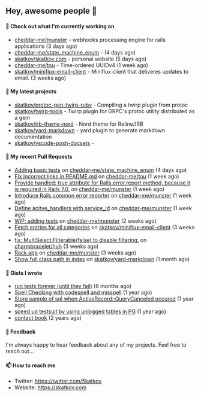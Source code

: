 ## Hey, awesome people 👋

#### 👷 Check out what I'm currently working on
 
- [cheddar-me/munster](https://github.com/cheddar-me/munster) - webhooks processing engine for rails applications (3 days ago) 
- [cheddar-me/state_machine_enum](https://github.com/cheddar-me/state_machine_enum) -  (4 days ago) 
- [skatkov/skatkov.com](https://github.com/skatkov/skatkov.com) - personal website (5 days ago) 
- [cheddar-me/tou](https://github.com/cheddar-me/tou) - Time-ordered UUIDv4 (1 week ago) 
- [skatkov/miniflux-email-client](https://github.com/skatkov/miniflux-email-client) - Miniflux client that deliveres updates to email. (3 weeks ago)

#### 🌱 My latest projects
 
- [skatkov/protoc-gen-twirp-ruby](https://github.com/skatkov/protoc-gen-twirp-ruby) - Compiling a twirp plugin from protoc 
- [skatkov/twirp-tools](https://github.com/skatkov/twirp-tools) - Twirp plugin for GRPC&#39;s protoc utility distributed as a gem 
- [skatkov/irb-theme-nord](https://github.com/skatkov/irb-theme-nord) - Nord theme for Reline/IRB 
- [skatkov/yard-markdown](https://github.com/skatkov/yard-markdown) - yard plugin to generate markdown documentation 
- [skatkov/vscode-posh-docsets](https://github.com/skatkov/vscode-posh-docsets) - 


#### 🔨 My recent Pull Requests
 
- [Adding basic tests](https://github.com/cheddar-me/state_machine_enum/pull/3) on [cheddar-me/state_machine_enum](https://github.com/cheddar-me/state_machine_enum) (4 days ago) 
- [Fix incorrect links in README.md](https://github.com/cheddar-me/tou/pull/1) on [cheddar-me/tou](https://github.com/cheddar-me/tou) (1 week ago) 
- [Provide handled: true attribute for Rails.error.report method, because it is  required in Rails 7.0.](https://github.com/cheddar-me/munster/pull/8) on [cheddar-me/munster](https://github.com/cheddar-me/munster) (1 week ago) 
- [Introduce Rails common error reporter](https://github.com/cheddar-me/munster/pull/7) on [cheddar-me/munster](https://github.com/cheddar-me/munster) (1 week ago) 
- [Define acitve_handlers with service_id](https://github.com/cheddar-me/munster/pull/6) on [cheddar-me/munster](https://github.com/cheddar-me/munster) (1 week ago) 
- [WIP: adding tests](https://github.com/cheddar-me/munster/pull/5) on [cheddar-me/munster](https://github.com/cheddar-me/munster) (2 weeks ago) 
- [Fetch entries for all categories](https://github.com/skatkov/miniflux-email-client/pull/6) on [skatkov/miniflux-email-client](https://github.com/skatkov/miniflux-email-client) (3 weeks ago) 
- [fix: MultiSelect.Filterable(false) to disable filtering.](https://github.com/charmbracelet/huh/pull/255) on [charmbracelet/huh](https://github.com/charmbracelet/huh) (3 weeks ago) 
- [Rack app](https://github.com/cheddar-me/munster/pull/1) on [cheddar-me/munster](https://github.com/cheddar-me/munster) (3 weeks ago) 
- [Show full class path in index](https://github.com/skatkov/yard-markdown/pull/15) on [skatkov/yard-markdown](https://github.com/skatkov/yard-markdown) (1 month ago)

#### 📓 Gists I wrote
 
- [run tests forever (until they fail)](https://gist.github.com/12617ad1fe45a1fc76bcac05e922868c) (6 months ago) 
- [Spell Checking with codespell and misspell](https://gist.github.com/abf49d80e98ac42b3cac397c9efc383f) (1 year ago) 
- [Store sample of sql when ActiveRecord::QueryCanceled occured](https://gist.github.com/17d1f53d38ea90c4a4c678197e682173) (1 year ago) 
- [speed up testsuit by using unlogged tables in PG](https://gist.github.com/e482617b2a1f9635738a0b66ec0cb327) (1 year ago) 
- [contact book](https://gist.github.com/18f317a0affb0fa7ee0e74511c340422) (2 years ago)

#### 💬 Feedback
I'm always happy to hear feedback about any of my projects. Feel free to reach out...

#### 📫 How to reach me

- Twitter: https://twitter.com/5katkov 
- Website: https://skatkov.com

